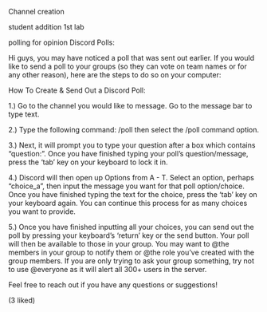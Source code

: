 Channel creation


student addition 1st lab


polling for opinion
Discord Polls:



Hi guys, you may have noticed a poll that was sent out earlier. If you would like to send a poll to your groups (so they can vote on team names or for any other reason), here are the steps to do so on your computer:



How To Create & Send Out a Discord Poll:



1.) Go to the channel you would like to message. Go to the message bar to type text. 

2.) Type the following command:
/poll 
then select the /poll command option.



3.) Next, it will prompt you to type your question after a box which contains “question:”. Once you have finished typing your poll’s question/message, press the ‘tab’ key on your keyboard to lock it in. 



4.) Discord will then open up Options from A - T. Select an option, perhaps “choice_a”, then input the message you want for that poll option/choice. Once you have finished typing the text for the choice, press the ‘tab’ key on your keyboard again. You can continue this process for as many choices you want to provide. 



5.) Once you have finished inputting all your choices, you can send out the poll by pressing your keyboard’s ‘return’ key or the send button. Your poll will then be available to those in your group. You may want to @the members in your group to notify them or @the role you’ve created with the group members. If you are only trying to ask your group something, try not to use @everyone as it will alert all 300+ users in the server.



Feel free to reach out if you have any questions or suggestions!

(3 liked)
